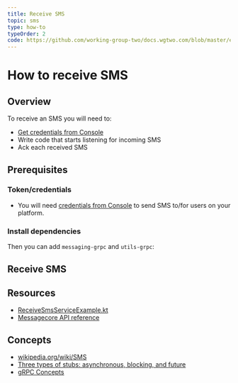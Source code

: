 ```yaml
---
title: Receive SMS
topic: sms
type: how-to
typeOrder: 2
code: https://github.com/working-group-two/docs.wgtwo.com/blob/master/examples/sms/src/main/kotlin/ReceiveSms.kt
---
```


# How to receive SMS

## Overview

To receive an SMS you will need to:
* [Get credentials from Console](https://console.wgtwo.com/api-keys-redirect)
* Write code that starts listening for incoming SMS
* Ack each received SMS

## Prerequisites

### Token/credentials
* You will need [credentials from Console](https://console.wgtwo.com/api-keys-redirect) to send SMS to/for users on your platform.

### Install dependencies
<JitpackDependency />

Then you can add `messaging-grpc` and `utils-grpc`:

<ClientDependencies :clients="['messaging-grpc', 'utils-grpc']"/>

## Receive SMS
<GithubCode :to="$frontmatter.code" />

## Resources
* [ReceiveSmsServiceExample.kt](https://github.com/working-group-two/wgtwo-kotlin-code-snippets/blob/master/src/main/kotlin/com/wgtwo/example/receivesms/ReceiveSmsServiceExample.kt)
* [Messagecore API reference](https://github.com/working-group-two/wgtwoapis/blob/master/wgtwo/messaging/messagecore.proto)

## Concepts
* [wikipedia.org/wiki/SMS](https://en.wikipedia.org/wiki/SMS)
* [Three types of stubs: asynchronous, blocking, and future](https://grpc.io/docs/reference/java/generated-code/)
* [gRPC Concepts](https://grpc.io/docs/guides/concepts/)
